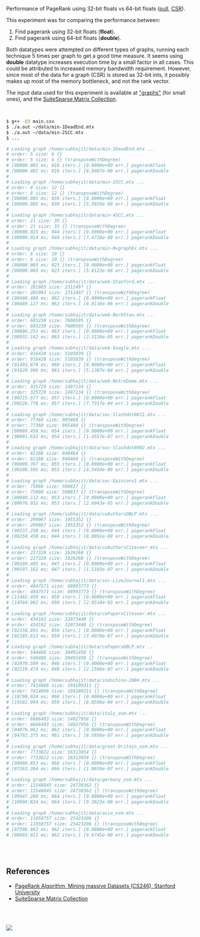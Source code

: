 Performance of PageRank using 32-bit floats vs 64-bit floats ([pull], [CSR]).

This experiment was for comparing the performance between:
1. Find pagerank using 32-bit floats (**float**).
2. Find pagerank using 64-bit floats (**double**).

Both datatypes were attempted on different types of graphs, running each
technique 5 times per graph to get a good time measure. It seems using
**double** datatype increases execution time by a small factor in all cases.
This could be attributed to increased memory bandwidth requirement. However,
since most of the data for a graph (CSR) is stored as 32-bit ints, it possibly
makes up most of the memory bottleneck, and not the rank vector.

The input data used for this experiment is available at ["graphs"] (for small
ones), and the [SuiteSparse Matrix Collection].

<br>

```bash
$ g++ -O3 main.cxx
$ ./a.out ~/data/min-1DeadEnd.mtx
$ ./a.out ~/data/min-2SCC.mtx
$ ...

# Loading graph /home/subhajit/data/min-1DeadEnd.mtx ...
# order: 5 size: 6 {}
# order: 5 size: 6 {} (transposeWithDegree)
# [00000.002 ms; 016 iters.] [0.0000e+00 err.] pagerankFloat
# [00000.002 ms; 016 iters.] [8.9407e-08 err.] pagerankDouble
#
# Loading graph /home/subhajit/data/min-2SCC.mtx ...
# order: 8 size: 12 {}
# order: 8 size: 12 {} (transposeWithDegree)
# [00000.005 ms; 039 iters.] [0.0000e+00 err.] pagerankFloat
# [00000.005 ms; 039 iters.] [5.5929e-08 err.] pagerankDouble
#
# Loading graph /home/subhajit/data/min-4SCC.mtx ...
# order: 21 size: 35 {}
# order: 21 size: 35 {} (transposeWithDegree)
# [00000.015 ms; 044 iters.] [0.0000e+00 err.] pagerankFloat
# [00000.014 ms; 044 iters.] [7.4726e-08 err.] pagerankDouble
#
# Loading graph /home/subhajit/data/min-NvgraphEx.mtx ...
# order: 6 size: 10 {}
# order: 6 size: 10 {} (transposeWithDegree)
# [00000.003 ms; 023 iters.] [0.0000e+00 err.] pagerankFloat
# [00000.003 ms; 023 iters.] [5.8122e-08 err.] pagerankDouble
#
# Loading graph /home/subhajit/data/web-Stanford.mtx ...
# order: 281903 size: 2312497 {}
# order: 281903 size: 2312497 {} (transposeWithDegree)
# [00400.480 ms; 062 iters.] [0.0000e+00 err.] pagerankFloat
# [00480.127 ms; 062 iters.] [4.8116e-06 err.] pagerankDouble
#
# Loading graph /home/subhajit/data/web-BerkStan.mtx ...
# order: 685230 size: 7600595 {}
# order: 685230 size: 7600595 {} (transposeWithDegree)
# [00886.251 ms; 063 iters.] [0.0000e+00 err.] pagerankFloat
# [00932.142 ms; 063 iters.] [2.3126e-05 err.] pagerankDouble
#
# Loading graph /home/subhajit/data/web-Google.mtx ...
# order: 916428 size: 5105039 {}
# order: 916428 size: 5105039 {} (transposeWithDegree)
# [01493.679 ms; 060 iters.] [0.0000e+00 err.] pagerankFloat
# [01620.996 ms; 061 iters.] [5.1387e-04 err.] pagerankDouble
#
# Loading graph /home/subhajit/data/web-NotreDame.mtx ...
# order: 325729 size: 1497134 {}
# order: 325729 size: 1497134 {} (transposeWithDegree)
# [00215.677 ms; 057 iters.] [0.0000e+00 err.] pagerankFloat
# [00226.778 ms; 057 iters.] [7.7317e-04 err.] pagerankDouble
#
# Loading graph /home/subhajit/data/soc-Slashdot0811.mtx ...
# order: 77360 size: 905468 {}
# order: 77360 size: 905468 {} (transposeWithDegree)
# [00089.458 ms; 054 iters.] [0.0000e+00 err.] pagerankFloat
# [00091.632 ms; 054 iters.] [1.4557e-07 err.] pagerankDouble
#
# Loading graph /home/subhajit/data/soc-Slashdot0902.mtx ...
# order: 82168 size: 948464 {}
# order: 82168 size: 948464 {} (transposeWithDegree)
# [00098.767 ms; 055 iters.] [0.0000e+00 err.] pagerankFloat
# [00100.595 ms; 055 iters.] [4.5454e-06 err.] pagerankDouble
#
# Loading graph /home/subhajit/data/soc-Epinions1.mtx ...
# order: 75888 size: 508837 {}
# order: 75888 size: 508837 {} (transposeWithDegree)
# [00080.112 ms; 053 iters.] [0.0000e+00 err.] pagerankFloat
# [00078.032 ms; 053 iters.] [2.6043e-05 err.] pagerankDouble
#
# Loading graph /home/subhajit/data/coAuthorsDBLP.mtx ...
# order: 299067 size: 1955352 {}
# order: 299067 size: 1955352 {} (transposeWithDegree)
# [00237.238 ms; 044 iters.] [0.0000e+00 err.] pagerankFloat
# [00250.450 ms; 044 iters.] [8.0891e-08 err.] pagerankDouble
#
# Loading graph /home/subhajit/data/coAuthorsCiteseer.mtx ...
# order: 227320 size: 1628268 {}
# order: 227320 size: 1628268 {} (transposeWithDegree)
# [00189.405 ms; 047 iters.] [0.0000e+00 err.] pagerankFloat
# [00197.162 ms; 047 iters.] [1.5103e-07 err.] pagerankDouble
#
# Loading graph /home/subhajit/data/soc-LiveJournal1.mtx ...
# order: 4847571 size: 68993773 {}
# order: 4847571 size: 68993773 {} (transposeWithDegree)
# [11482.458 ms; 050 iters.] [0.0000e+00 err.] pagerankFloat
# [14564.962 ms; 050 iters.] [2.0510e-03 err.] pagerankDouble
#
# Loading graph /home/subhajit/data/coPapersCiteseer.mtx ...
# order: 434102 size: 32073440 {}
# order: 434102 size: 32073440 {} (transposeWithDegree)
# [02158.691 ms; 050 iters.] [0.0000e+00 err.] pagerankFloat
# [02185.612 ms; 050 iters.] [3.4078e-07 err.] pagerankDouble
#
# Loading graph /home/subhajit/data/coPapersDBLP.mtx ...
# order: 540486 size: 30491458 {}
# order: 540486 size: 30491458 {} (transposeWithDegree)
# [02070.509 ms; 048 iters.] [0.0000e+00 err.] pagerankFloat
# [02119.474 ms; 048 iters.] [2.1566e-07 err.] pagerankDouble
#
# Loading graph /home/subhajit/data/indochina-2004.mtx ...
# order: 7414866 size: 194109311 {}
# order: 7414866 size: 194109311 {} (transposeWithDegree)
# [18790.924 ms; 060 iters.] [0.0000e+00 err.] pagerankFloat
# [19182.994 ms; 059 iters.] [8.0596e-04 err.] pagerankDouble
#
# Loading graph /home/subhajit/data/italy_osm.mtx ...
# order: 6686493 size: 14027956 {}
# order: 6686493 size: 14027956 {} (transposeWithDegree)
# [04076.062 ms; 062 iters.] [0.0000e+00 err.] pagerankFloat
# [04782.375 ms; 061 iters.] [8.5956e-07 err.] pagerankDouble
#
# Loading graph /home/subhajit/data/great-britain_osm.mtx ...
# order: 7733822 size: 16313034 {}
# order: 7733822 size: 16313034 {} (transposeWithDegree)
# [08080.853 ms; 066 iters.] [0.0000e+00 err.] pagerankFloat
# [07263.394 ms; 066 iters.] [1.0659e-07 err.] pagerankDouble
#
# Loading graph /home/subhajit/data/germany_osm.mtx ...
# order: 11548845 size: 24738362 {}
# order: 11548845 size: 24738362 {} (transposeWithDegree)
# [09947.280 ms; 064 iters.] [0.0000e+00 err.] pagerankFloat
# [10904.824 ms; 064 iters.] [9.3623e-08 err.] pagerankDouble
#
# Loading graph /home/subhajit/data/asia_osm.mtx ...
# order: 11950757 size: 25423206 {}
# order: 11950757 size: 25423206 {} (transposeWithDegree)
# [07596.662 ms; 062 iters.] [0.0000e+00 err.] pagerankFloat
# [08693.011 ms; 062 iters.] [9.6745e-08 err.] pagerankDouble
```

<br>
<br>


## References

- [PageRank Algorithm, Mining massive Datasets (CS246), Stanford University](http://snap.stanford.edu/class/cs246-videos-2019/lec9_190205-cs246-720.mp4)
- [SuiteSparse Matrix Collection]

<br>
<br>

[![](https://i.imgur.com/wmbbEzJ.jpg)](https://www.youtube.com/watch?v=rKv_l1RnSqs)

[pull]: https://github.com/puzzlef/pagerank-push-vs-pull
[CSR]: https://github.com/puzzlef/pagerank-class-vs-csr
["graphs"]: https://github.com/puzzlef/graphs
[SuiteSparse Matrix Collection]: https://suitesparse-collection-website.herokuapp.com
